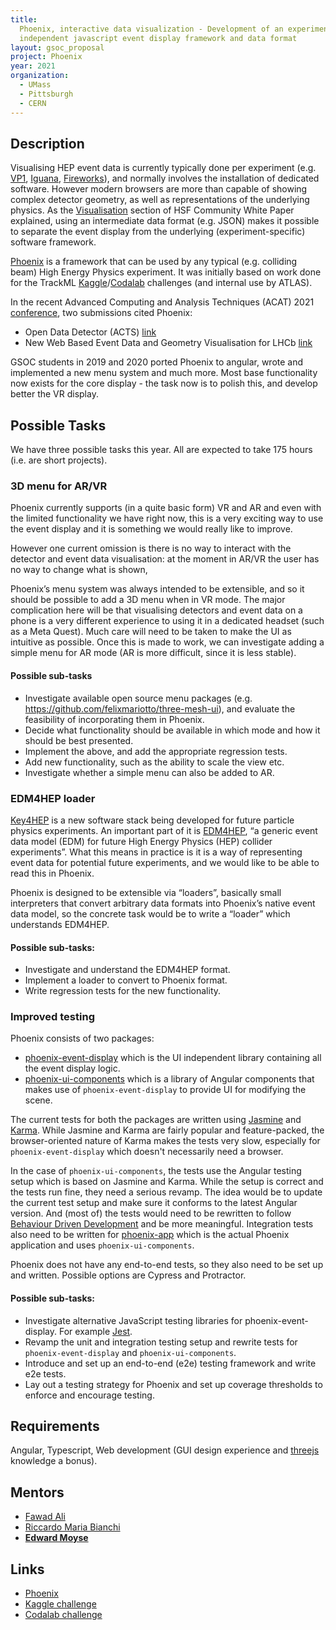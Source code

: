 ```yaml
---
title:
  Phoenix, interactive data visualization - Development of an experiment
  independent javascript event display framework and data format
layout: gsoc_proposal
project: Phoenix
year: 2021
organization:
  - UMass
  - Pittsburgh
  - CERN
---
```


<!-- Phoenix visualisation URLs can't be validated by the checker, for some reason -->

## Description

Visualising HEP event data is currently typically done per experiment (e.g.
[VP1](http://atlas-vp1.web.cern.ch/atlas-vp1/home/),
[Iguana](https://doi.org/10.1016/j.nima.2004.07.036),
[Fireworks](https://iopscience.iop.org/article/10.1088/1742-6596/219/3/032014/pdf)),
and normally involves the installation of dedicated software. However modern
browsers are more than capable of showing complex detector geometry, as well as
representations of the underlying physics. As the
[Visualisation](https://arxiv.org/abs/1811.10309) section of HSF Community White
Paper explained, using an intermediate data format (e.g. JSON) makes it possible
to separate the event display from the underlying (experiment-specific) software
framework.

[Phoenix](https://hepsoftwarefoundation.org/phoenix/) is a framework that can be
used by any typical (e.g. colliding beam) High Energy Physics experiment. It was
initially based on work done for the TrackML
[Kaggle](https://www.kaggle.com/c/trackml-particle-identification)/[Codalab](https://competitions.codalab.org/competitions/20112)
challenges (and internal use by ATLAS).

In the recent Advanced Computing and Analysis Techniques (ACAT) 2021
[conference](https://indico.cern.ch/event/855454/), two submissions cited
Phoenix:

- Open Data Detector (ACTS)
  [link](https://indico.cern.ch/event/855454/contributions/4596738/attachments/2352091/4013627/740_poster.pdf)
- New Web Based Event Data and Geometry Visualisation for LHCb
  [link](https://indico.cern.ch/event/855454/contributions/4598428/attachments/2352310/4018397/572_AndreasPappas_ACAT-2021_poster.pdf)

GSOC students in 2019 and 2020 ported Phoenix to angular, wrote and implemented
a new menu system and much more. Most base functionality now exists for the core
display - the task now is to polish this, and develop better the VR display.

## Possible Tasks

We have three possible tasks this year. All are expected to take 175 hours (i.e.
are short projects).

### 3D menu for AR/VR

Phoenix currently supports (in a quite basic form) VR and AR and even with the
limited functionality we have right now, this is a very exciting way to use the
event display and it is something we would really like to improve.

However one current omission is there is no way to interact with the detector
and event data visualisation: at the moment in AR/VR the user has no way to
change what is shown,

Phoenix’s menu system was always intended to be extensible, and so it should be
possible to add a 3D menu when in VR mode. The major complication here will be
that visualising detectors and event data on a phone is a very different
experience to using it in a dedicated headset (such as a Meta Quest). Much care
will need to be taken to make the UI as intuitive as possible. Once this is made
to work, we can investigate adding a simple menu for AR mode (AR is more
difficult, since it is less stable).

#### Possible sub-tasks

- Investigate available open source menu packages (e.g.
  https://github.com/felixmariotto/three-mesh-ui), and evaluate the feasibility
  of incorporating them in Phoenix.
- Decide what functionality should be available in which mode and how it should
  be best presented.
- Implement the above, and add the appropriate regression tests.
- Add new functionality, such as the ability to scale the view etc.
- Investigate whether a simple menu can also be added to AR.

### EDM4HEP loader

[Key4HEP](https://github.com/key4hep) is a new software stack being developed
for future particle physics experiments. An important part of it is
[EDM4HEP](https://github.com/key4hep/EDM4hep), “a generic event data model (EDM)
for future High Energy Physics (HEP) collider experiments”. What this means in
practice is it is a way of representing event data for potential future
experiments, and we would like to be able to read this in Phoenix.

Phoenix is designed to be extensible via “loaders”, basically small interpreters
that convert arbitrary data formats into Phoenix’s native event data model, so
the concrete task would be to write a “loader” which understands EDM4HEP.

#### Possible sub-tasks:

- Investigate and understand the EDM4HEP format.
- Implement a loader to convert to Phoenix format.
- Write regression tests for the new functionality.

### Improved testing

Phoenix consists of two packages:

- [phoenix-event-display](https://github.com/HSF/phoenix/blob/master/packages/phoenix-event-display)
  which is the UI independent library containing all the event display logic.
- [phoenix-ui-components](https://github.com/HSF/phoenix/tree/master/packages/phoenix-ng/projects/phoenix-ui-components)
  which is a library of Angular components that makes use of
  `phoenix-event-display` to provide UI for modifying the scene.

The current tests for both the packages are written using
[Jasmine](https://jasmine.github.io/) and
[Karma](https://karma-runner.github.io/). While Jasmine and Karma are fairly
popular and feature-packed, the browser-oriented nature of Karma makes the tests
very slow, especially for `phoenix-event-display` which doesn't necessarily need
a browser.

In the case of `phoenix-ui-components`, the tests use the Angular testing setup
which is based on Jasmine and Karma. While the setup is correct and the tests
run fine, they need a serious revamp. The idea would be to update the current
test setup and make sure it conforms to the latest Angular version. And (most
of) the tests would need to be rewritten to follow
[Behaviour Driven Development](https://en.wikipedia.org/wiki/Behavior-driven_development)
and be more meaningful. Integration tests also need to be written for
[phoenix-app](https://github.com/HSF/phoenix/tree/master/packages/phoenix-ng/projects/phoenix-app)
which is the actual Phoenix application and uses `phoenix-ui-components`.

Phoenix does not have any end-to-end tests, so they also need to be set up and
written. Possible options are Cypress and Protractor.

#### Possible sub-tasks:

- Investigate alternative JavaScript testing libraries for
  phoenix-event-display. For example [Jest](https://jestjs.io/).
- Revamp the unit and integration testing setup and rewrite tests for
  `phoenix-event-display` and `phoenix-ui-components`.
- Introduce and set up an end-to-end (e2e) testing framework and write e2e
  tests.
- Lay out a testing strategy for Phoenix and set up coverage thresholds to
  enforce and encourage testing.

## Requirements

Angular, Typescript, Web development (GUI design experience and
[threejs](https://threejs.org) knowledge a bonus).

## Mentors

- [Fawad Ali](mailto:m.fawaadali98@gmail.com)
- [Riccardo Maria Bianchi](mailto:riccardo.maria.bianchi@cern.ch)
- **[Edward Moyse](mailto:edward.moyse@cern.ch)**

## Links

- [Phoenix](https://github.com/HSF/phoenix)
- [Kaggle challenge](https://www.kaggle.com/c/trackml-particle-identification)
- [Codalab challenge](https://competitions.codalab.org/competitions/20112)
